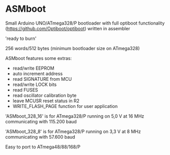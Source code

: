 # ASMboot

Small Arduino UNO/ATmega328/P bootloader with full optiboot functionality (https://github.com/Optiboot/optiboot) written in assembler

'ready to burn'

256 words/512 bytes (minimum bootloader size on ATmega328) 

ASMboot features some extras:

- read/write EEPROM
- auto increment address
- read SIGNATURE from MCU
- read/write LOCK bits
- read FUSES
- read oscillator calibration byte
- leave MCUSR reset status in R2
- WRITE_FLASH_PAGE function for user application

'ASMboot_328_16' is for ATmega328/P running on 5,0 V at 16 MHz communicating with 115.200 baud

'ASMboot_328_8' is for ATmega328/P running on 3,3 V at 8 MHz communicating with 57.600 baud

Easy to port to ATmega48/88/168/P
